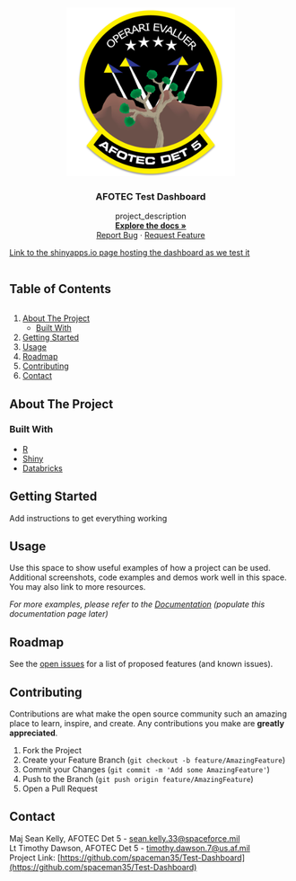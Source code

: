 <!-- PROJECT SHIELDS -->
<!--
*** I'm using markdown "reference style" links for readability.
*** Reference links are enclosed in brackets [ ] instead of parentheses ( ).
*** See the bottom of this document for the declaration of the reference variables.
*** https://www.markdownguide.org/basic-syntax/#reference-style-links
-->


<!-- PROJECT LOGO -->
<br />
<p align="center">
  <a href="https://github.com/spaceman35/Test-Dashboard">
    <img src="images/det5.png" alt="Logo" width="300" height="300">
  </a>

  <h3 align="center">AFOTEC Test Dashboard</h3>

  <p align="center">
    project_description
    <br />
    <a href="https://github.com/spaceman35/Test-Dashboard"><strong>Explore the docs »</strong></a>
    <br />
    <a href="https://github.com/spaceman35/Test-Dashboard/issues">Report Bug</a>
    ·
    <a href="https://github.com/spaceman35/Test-Dashboard/issues">Request Feature</a>
  </p>
</p>

<a href="https://spaceman35.shinyapps.io/Test-Dashboard/">Link to the shinyapps.io page hosting the dashboard as we test it</a>

<!-- TABLE OF CONTENTS -->
  <summary><h2 style="display: inline-block">Table of Contents</h2></summary>
  <ol>
    <li>
      <a href="#about-the-project">About The Project</a>
      <ul>
        <li><a href="#built-with">Built With</a></li>
      </ul>
    </li>
    <li>
      <a href="#getting-started">Getting Started</a>
      <ul>
      </ul>
    </li>
    <li><a href="#usage">Usage</a></li>
    <li><a href="#roadmap">Roadmap</a></li>
    <li><a href="#contributing">Contributing</a></li>
    <li><a href="#contact">Contact</a></li>
  </ol>



<!-- ABOUT THE PROJECT -->
## About The Project

### Built With

* [R](https://www.rstudio.com/)
* [Shiny](https://shiny.rstudio.com/)
* [Databricks](https://databricks.com/)



<!-- GETTING STARTED -->
## Getting Started
Add instructions to get everything working




<!-- USAGE EXAMPLES -->
## Usage

Use this space to show useful examples of how a project can be used. Additional screenshots, code examples and demos work well in this space. You may also link to more resources.

_For more examples, please refer to the [Documentation](https://example.com) (populate this documentation page later)_



<!-- ROADMAP -->
## Roadmap

See the [open issues](https://github.com/spaceman35/Test-Dashboard/issues) for a list of proposed features (and known issues).



<!-- CONTRIBUTING -->
## Contributing

Contributions are what make the open source community such an amazing place to learn, inspire, and create. Any contributions you make are **greatly appreciated**.

1. Fork the Project
2. Create your Feature Branch (`git checkout -b feature/AmazingFeature`)
3. Commit your Changes (`git commit -m 'Add some AmazingFeature'`)
4. Push to the Branch (`git push origin feature/AmazingFeature`)
5. Open a Pull Request


<!-- CONTACT -->
## Contact

Maj Sean Kelly, AFOTEC Det 5 - sean.kelly.33@spaceforce.mil<br>
Lt Timothy Dawson, AFOTEC Det 5 - timothy.dawson.7@us.af.mil<br>
Project Link: [https://github.com/spaceman35/Test-Dashboard](https://github.com/spaceman35/Test-Dashboard)


<!-- MARKDOWN LINKS & IMAGES -->
<!-- https://www.markdownguide.org/basic-syntax/#reference-style-links -->
